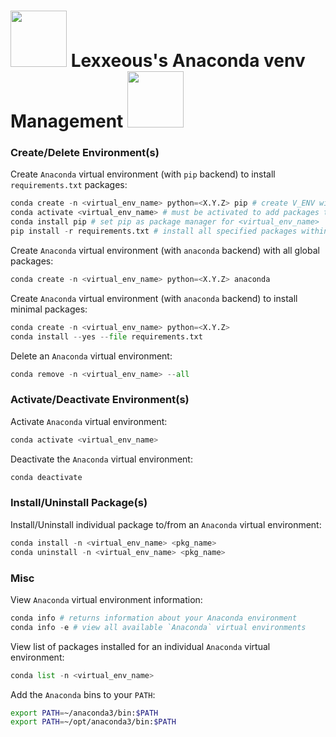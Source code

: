 <!-- Anaconda venv Management.md  -->

# <img src="../.pics/Lexxeous/lexx_headshot_clear.png" width="90"/> Lexxeous's Anaconda venv Management <img src="../.pics/Python/conda_logo.png" width="90"/>

### Create/Delete Environment(s)

Create `Anaconda` virtual environment (with `pip` backend) to install `requirements.txt` packages:

```python
conda create -n <virtual_env_name> python=<X.Y.Z> pip # create V_ENV with pip backend
conda activate <virtual_env_name> # must be activated to add packages to virtual environment with pip backend
conda install pip # set pip as package manager for <virtual_env_name>
pip install -r requirements.txt # install all specified packages within "requirements.txt" for <virtual_env_name>
```

Create `Anaconda` virtual environment (with `anaconda` backend) with all global packages:

```python
conda create -n <virtual_env_name> python=<X.Y.Z> anaconda
```

Create `Anaconda` virtual environment (with `anaconda` backend) to install minimal packages:

```python
conda create -n <virtual_env_name> python=<X.Y.Z>
conda install --yes --file requirements.txt
```

Delete an `Anaconda` virtual environment:
```python
conda remove -n <virtual_env_name> --all
```

### Activate/Deactivate Environment(s)

Activate `Anaconda` virtual environment:
```python
conda activate <virtual_env_name>
```

Deactivate the `Anaconda` virtual environment:
```python
conda deactivate
```

### Install/Uninstall Package(s)

Install/Uninstall individual package to/from an `Anaconda` virtual environment:
```python
conda install -n <virtual_env_name> <pkg_name>
conda uninstall -n <virtual_env_name> <pkg_name>
```

### Misc

View `Anaconda` virtual environment information:
```python
conda info # returns information about your Anaconda environment
conda info -e # view all available `Anaconda` virtual environments
```

View list of packages installed for an individual `Anaconda` virtual environment:
```python
conda list -n <virtual_env_name>
```

Add the `Anaconda` bins to your `PATH`:
```bash
export PATH=~/anaconda3/bin:$PATH
export PATH=~/opt/anaconda3/bin:$PATH
```